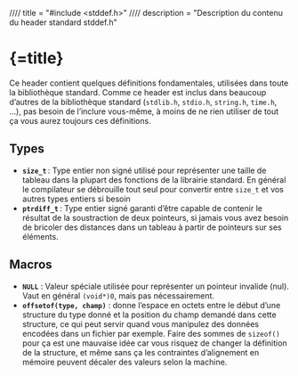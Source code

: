 //// title = "#include <stddef.h>"
//// description = "Description du contenu du header standard stddef.h"

# {=title}

Ce header contient quelques définitions fondamentales, utilisées dans toute la bibliothèque standard. Comme ce header est inclus dans beaucoup d’autres de la bibliothèque standard (`stdlib.h`, `stdio.h`, `string.h`, `time.h`, …), pas besoin de l’inclure vous-même, à moins de ne rien utiliser de tout ça vous aurez toujours ces définitions.

## Types

- **`size_t`** : Type entier non signé utilisé pour représenter une taille de tableau dans la plupart des fonctions de la librairie standard. En général le compilateur se débrouille tout seul pour convertir entre `size_t` et vos autres types entiers si besoin
- **`ptrdiff_t`** : Type entier signé garanti d’être capable de contenir le résultat de la soustraction de deux pointeurs, si jamais vous avez besoin de bricoler des distances dans un tableau à partir de pointeurs sur ses éléments.

## Macros

- **`NULL`** : Valeur spéciale utilisée pour représenter un pointeur invalide (nul). Vaut en général `(void*)0`, mais pas nécessairement.
- **`offsetof(type, champ)`** : donne l’espace en octets entre le début d’une structure du type donné et la position du champ demandé dans cette structure, ce qui peut servir quand vous manipulez des données encodées dans un fichier par exemple. Faire des sommes de `sizeof()` pour ça est une mauvaise idée car vous risquez de changer la définition de la structure, et même sans ça les contraintes d’alignement en mémoire peuvent décaler des valeurs selon la machine.
